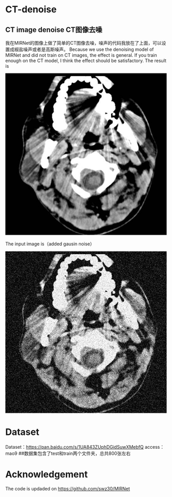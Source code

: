 # CT-denoise
## CT image denoise CT图像去噪
我在MIRNet的图像上做了简单的CT图像去噪，噪声的代码我放在了上面，可以设置成椒盐噪声或者是高斯噪声。
Because we use the denoising model of MIRNet and did not train on CT images, the effect is general. If you train enough on the CT model, I think the effect should be satisfactory.
The result is

![image](https://github.com/zhangbaijin/CT-denoise/blob/main/2%20(2).jpg)

The input image is（added gausin noise） 

![image](https://github.com/zhangbaijin/CT-denoise/blob/main/1.png)
# Dataset
Dataset：https://pan.baidu.com/s/1UA843ZUphDGidSuwXMebfQ access：mao9 
##数据集包含了test和train两个文件夹，总共800张左右

# Acknowledgement
The code is updaded on https://github.com/swz30/MIRNet 

